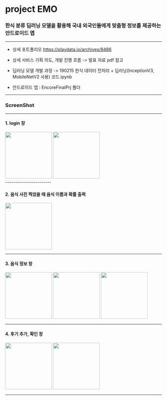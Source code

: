 # project EMO

### 한식 분류 딥러닝 모델을 활용해 국내 외국인들에게 맞춤형 정보를 제공하는 안드로이드 앱

-----------------------------------

- 상세 포트폴리오
https://playdata.io/archives/8486

- 상세 서비스 기획 의도, 개발 진행 흐름 -> 발표 자료 pdf 참고

- 딥러닝 모델 개발 과정 -> 190215 한식 데이터 전처리 + 딥러닝(InceptionV3, MobileNetV2 사용) 코드.ipynb

- 안드로이드 앱 : EncoreFinalPrj 폴더 

---------------------------------

### ScreenShot

----------------------

#### 1. login 창

<div>
  <img width="150" src="https://user-images.githubusercontent.com/35323742/53690505-f07f7700-3dae-11e9-89ff-3cde1a414625.PNG">
  <img width="150" src="https://user-images.githubusercontent.com/35323742/53690507-f5442b00-3dae-11e9-8251-6ac49fa41831.PNG">
</div>
-----------------------

#### 2. 음식 사진 찍었을 때 음식 이름과 확률 출력
<div>
  <img width="150" src="https://user-images.githubusercontent.com/35323742/53690530-a77bf280-3daf-11e9-82c9-6af749a88770.PNG">
</div>

----------------------

#### 3. 음식 정보 창
<div>
  <img width="150" src="https://user-images.githubusercontent.com/35323742/53690544-e9a53400-3daf-11e9-868e-b42207053caf.PNG">
  <img width="150" src="https://user-images.githubusercontent.com/35323742/53690545-f2960580-3daf-11e9-9d69-b7c87aaea3e0.PNG">
  <img width="150" src="https://user-images.githubusercontent.com/35323742/53690546-f6c22300-3daf-11e9-939f-6ce010cbd82a.PNG">
</div>

----------------------

#### 4. 후기 추가, 확인 창

<div>
  <img width="150" src="https://user-images.githubusercontent.com/35323742/53690554-32f58380-3db0-11e9-8b30-a462dcd2b319.PNG">
  <img width="150" src="https://user-images.githubusercontent.com/35323742/53690555-36890a80-3db0-11e9-9c04-512bd44966df.PNG">
</div>

-----------------------



